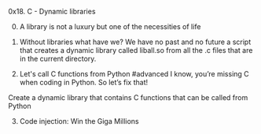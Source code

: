 0x18. C - Dynamic libraries

0. A library is not a luxury but one of the necessities of life

1. Without libraries what have we? We have no past and no future
 a script that creates a dynamic library called liball.so from all the .c files that are in the current directory.

2. Let's call C functions from Python
#advanced
I know, you’re missing C when coding in Python. So let’s fix that!

Create a dynamic library that contains C functions that can be called from Python

3. Code injection: Win the Giga Millions

